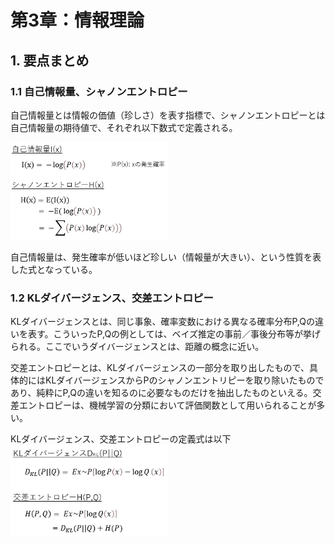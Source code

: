 # 第3章：情報理論

## 1. 要点まとめ

### 1.1 自己情報量、シャノンエントロピー

自己情報量とは情報の価値（珍しさ）を表す指標で、シャノンエントロピーとは自己情報量の期待値で、それぞれ以下数式で定義される。

<img src="section3_report_fig_Ix_Hx.png" width="50%" />

自己情報量は、発生確率が低いほど珍しい（情報量が大きい）、という性質を表した式となっている。

### 1.2 KLダイバージェンス、交差エントロピー

KLダイバージェンスとは、同じ事象、確率変数における異なる確率分布P,Qの違いを表す。こういったP,Qの例としては、ベイズ推定の事前／事後分布等が挙げられる。ここでいうダイバージェンスとは、距離の概念に近い。

交差エントロピーとは、KLダイバージェンスの一部分を取り出したもので、具体的にはKLダイバージェンスからPのシャノンエントリピーを取り除いたものであり、純粋にP,Qの違いを知るのに必要なものだけを抽出したものといえる。交差エントロピーは、機械学習の分類において評価関数として用いられることが多い。

KLダイバージェンス、交差エントロピーの定義式は以下
<img src="section3_report_fig_KLD_Hpq.png" width="50%" />












 














